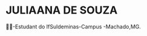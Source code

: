 # JULIAANA  DE SOUZA 


👩‍🎓-Estudant  do IfSuldeminas-Campus -Machado,MG.


  <a href="https://github.com/rafaballerini">
  <img height="180em" src="https://github-readme-stats.vercel.app/api?username=rafaballerini&show_icons=true&theme=dracula&include_all_commits=true&count_private=true/>
  

  
    



